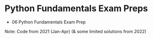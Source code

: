 # Python Fundamentals Exam Preps
- 06 Python Fundamentals Exam Prep

Note: Code from 2021 (Jan-Apr) (& some limited solutions from 2022)
